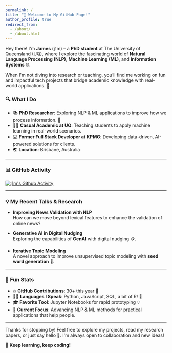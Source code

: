 ```yaml
---
permalink: /
title: "👋 Welcome to My GitHub Page!"
author_profile: true
redirect_from: 
  - /about/
  - /about.html
---
```


Hey there! I'm **James** (j1m) – a **PhD student** at The University of Queensland (UQ), where I explore the fascinating world of **Natural Language Processing (NLP)**, **Machine Learning (ML)**, and **Information Systems** 🌐.

When I'm not diving into research or teaching, you’ll find me working on fun and impactful tech projects that bridge academic knowledge with real-world applications. 🚀

### 🔍 What I Do

- 📚 **PhD Researcher**: Exploring NLP & ML applications to improve how we process information. 🧠
- 🧑‍🏫 **Casual Academic at UQ**: Teaching students to apply machine learning in real-world scenarios.
- 💻 **Former Full Stack Developer at KPMG**: Developing data-driven, AI-powered solutions for clients.
- 🌏 **Location**: Brisbane, Australia

---


### 📊 GitHub Activity

[![j1m's Github Activity](https://github-readme-activity-graph.vercel.app/graph?username=james-boyce&theme=github-compact)](https://github.com/ashutosh00710/github-readme-activity-graph)

---

### 💡 My Recent Talks & Research

- **Improving News Validation with NLP**  
  How can we move beyond lexical features to enhance the validation of online news?

- **Generative AI in Digital Nudging**  
  Exploring the capabilities of **GenAI** with digital nudging 🪙.

- **Iterative Topic Modeling**  
  A novel approach to improve unsupervised topic modeling with **seed word generation** 🔑.

---

### 🌟 Fun Stats

- 🔥 **GitHub Contributions**: 30+ this year 🎉
- 🧑‍💻 **Languages I Speak**: Python, JavaScript, SQL, a bit of R! 🐍
- 🎓 **Favorite Tool**: Jupyter Notebooks for rapid prototyping 💡
- 📅 **Current Focus**: Advancing NLP & ML methods for practical applications that help people.

---

Thanks for stopping by! Feel free to explore my projects, read my research papers, or just say hello 👋. I'm always open to collaboration and new ideas!

🚀 **Keep learning, keep coding!**

